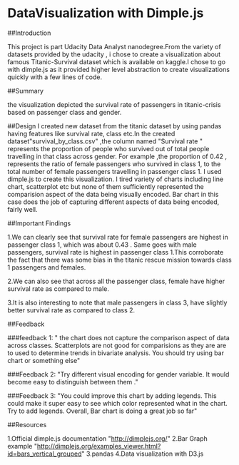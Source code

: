 # DataVisualization with Dimple.js

##Introduction

This project is part Udacity Data Analyst nanodegree.From the variety of datasets provided by the udacity , i chose to create a visualization about famous Titanic-Survival dataset which is available on kaggle.I chose to go with dimple.js as it provided higher level abstraction to create visualizations quickly with a few lines of code.

##Summary

the visualization depicted the survival rate  of passengers in titanic-crisis based on passenger class and gender.

##Design
I created new dataset from the titanic dataset by using pandas having features like survival rate, class etc.In the created dataset"survival_by_class.csv" ,the column named "Survival rate " represents the proportion of people who survived out of total people travelling in that class across gender. For example ,the proportion of 0.42 , represents the ratio of female passengers who survived in class 1, to the total number of female passengers travelling in passenger class 1. I used dimple.js to create this visualization. I tired variety of charts including line chart, scatterplot etc but none of them sufficiently represented the comparision aspect of the data being visually encoded. Bar chart in this case does the job  of capturing different aspects of data being encoded, fairly well.

##Important Findings 

1.We can clearly see that survival rate for female passengers are highest in passenger class 1, which was about 0.43 . Same goes with male passengers, survival rate is highest in passenger class 1.This corroborate the fact that there was some bias in the titanic rescue mission towards class 1 passengers and females. 

2.We can also see that across all the passenger class, female have higher survival rate as compared to male.

3.It is also interesting to note that male passengers in class 3, have slightly better survival rate as compared to class 2. 

##Feedback

###feedback 1:
" the chart does not capture the comparison aspect of data across classes. Scatterplots are not good for comparisions as they are are to used to determine trends in bivariate analysis. You should try using bar chart or something else"

###Feedback 2:
"Try different visual encoding for gender variable. It would become easy to distinguish between them ."

###Feedback 3:
"You could improve this chart by adding legends. This could make it super easy to see which color represented what in the chart. Try to add legends. Overall, Bar chart is doing a great job so far"

##Resources

1.Official dimple.js documentation "http://dimplejs.org/"
2.Bar Graph example "http://dimplejs.org/examples_viewer.html?id=bars_vertical_grouped"
3.pandas
4.Data visualization with D3.js

